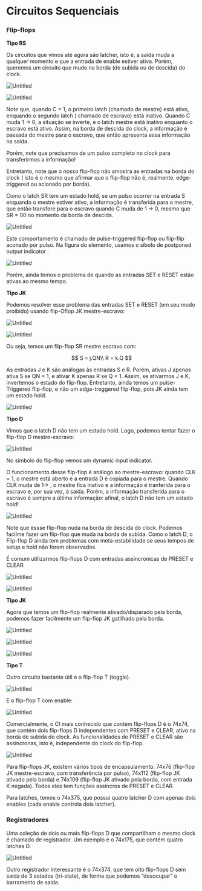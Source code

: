 # Circuitos Sequenciais

### Flip-flops

**Tipo RS**

Os circuitos que vimos até agora são latcher, isto é, a saída muda a qualquer momento e que a entrada de enable estiver ativa. Porém, queremos um circuito que mude na borda (de subida ou de descida) do clock.

![Untitled](Circuitos%20Sequenciais%20b9b204c1e442403599cd3087f8398213/Untitled.png)

![Untitled](Circuitos%20Sequenciais%20b9b204c1e442403599cd3087f8398213/Untitled%201.png)

Note que, quando C = 1, o primeiro latch (chamado de mestre) está ativo, enquando o segundo latch ( chamado de escravo) está inativo. Quando C muda 1 → 0, a situação se inverte, e o latch mestre está inativo enquanto o escravo está ativo. Assim, na borda de descida do clock, a informação é passada do mestre para o escravo, que então apresenta essa informação na saída.

Porém, note que precisamos de um pulso completo no clock para transferirmos a informação!

Entretanto, note que o nosso flip-flop não amostra as entradas na borda do clock ( isto é o mesmo que afirmar que o flip-flop não é, realmente, edge-triggered ou acionado por borda).

Como o latch SR tem um estado hold, se um pulso ocorrer na entrada S enquando o mestre estiver ativo, a informação é transferida para o mestre, que então transfere para o escravo quando C muda de 1 → 0, mesmo que SR = 00 no momento da borda de descida.

![Untitled](Circuitos%20Sequenciais%20b9b204c1e442403599cd3087f8398213/Untitled%202.png)

Este comportamento é chamado de pulse-triggered flip-flop ou flip-flip aconado por pulso. Na figura do elemento, usamos o síbolo de postponed output indicator .

![Untitled](Circuitos%20Sequenciais%20b9b204c1e442403599cd3087f8398213/Untitled%203.png)

Porém, ainda temos o problema de quando as entradas SET e RESET estão ativas ao mesmo tempo.

**Tipo JK**

Podemos resolver esse problema das entradas SET e RESET (em seu modo proibido) usando flip-Oflop JK mestre-escravo:

![Untitled](Circuitos%20Sequenciais%20b9b204c1e442403599cd3087f8398213/Untitled%204.png)

![Untitled](Circuitos%20Sequenciais%20b9b204c1e442403599cd3087f8398213/Untitled%205.png)

Ou seja, temos um flip-flop SR mestre escravo com:

$$
S = j.QN\\
R = k.Q
$$

As entradas J e K são análogas às entradas S e R. Porém, ativas J apenas ativa S se QN = 1, e ativar K apenas R se Q = 1. Assim, se ativarmos J e K, invertemos o estado do flip-flop. Entretanto, ainda temos um pulse-Triggered flip-flop, e não um edge-treggered flip-flop, pois JK ainda tem um estado hold.

![Untitled](Circuitos%20Sequenciais%20b9b204c1e442403599cd3087f8398213/Untitled%206.png)

**Tipo D**

Vimos que o latch D não tem um estado hold. Logo, podemos tentar fazer o flip-flop D mestre-escravo: 

![Untitled](Circuitos%20Sequenciais%20b9b204c1e442403599cd3087f8398213/Untitled%207.png)

No símbolo do flip-flop vemos um dynamic input indicator.

O funcionamento desse flip-flop é análogo ao mestre-escravo: quando CLK = 1, o mestre está aberto e a entrada D é copiada para o mestre. Quando CLK muda de 1→ , o mestre fica inativo e a informação é tranferida para o escravo e, por sua vez, à saída. Porém, a informação transferida para o escravo é sempre a última informação: afinal, o latch D não tem um estado hold!

![Untitled](Circuitos%20Sequenciais%20b9b204c1e442403599cd3087f8398213/Untitled%208.png)

Note que essse flip-flop nuda na borda de descida do clock. Podemos facilme fazer um flip-flop que muda na borda de subida. Como o latch D, o Flip-flop D ainda tem problemas com meta-estabilidade se seus tempos de setup e hold não forem observados.

É comum utilizarmos flip-flops D com entradas assíncronicas de PRESET e CLEAR

![Untitled](Circuitos%20Sequenciais%20b9b204c1e442403599cd3087f8398213/Untitled%209.png)

![Untitled](Circuitos%20Sequenciais%20b9b204c1e442403599cd3087f8398213/Untitled%2010.png)

**Tipo JK**

Agora que temos um flip-flop realmente ativado/disparado pela borda, podemos fazer facilmente um flip-flop JK gatilhado pela borda.

![Untitled](Circuitos%20Sequenciais%20b9b204c1e442403599cd3087f8398213/Untitled%2011.png)

![Untitled](Circuitos%20Sequenciais%20b9b204c1e442403599cd3087f8398213/Untitled%2012.png)

![Untitled](Circuitos%20Sequenciais%20b9b204c1e442403599cd3087f8398213/Untitled%2013.png)

**Tipo T**

Outro circuito bastante útil é o flip-flop T (toggle).

![Untitled](Circuitos%20Sequenciais%20b9b204c1e442403599cd3087f8398213/Untitled%2014.png)

E o flip-flop T com enable:

![Untitled](Circuitos%20Sequenciais%20b9b204c1e442403599cd3087f8398213/Untitled%2015.png)

Comercialmente, o CI mais conhecido que contém flip-flops D é o 74x74, que contém dois flip-flops D independentes com PRESET e CLEAR, ativo na borda de subida do clock. As funcionalidades de PRESET e CLEAR são assíncronas, isto é, independente do clock do flip-flop.

![Untitled](Circuitos%20Sequenciais%20b9b204c1e442403599cd3087f8398213/Untitled%2016.png)

Para flip-flops JK, existem vários tipos de encapsulamento: 74x76 (flip-flop JK mestre-escravo, com transferência por pulso), 74x112 (flip-flop JK ativado pela borda) e 74x109 (flip-flop JK ativado pela borda, com entrada K negada). Todos eles tem funções assíncros de PRESET e CLEAR.

Para latches, temos o 74x375, que possui quatro latcher D com apenas dois enables (cada enable controla dois latcher).

### Registradores

Uma coleção de dois ou mais flip-flops D que compartilham o mesmo clock é chamado de registrador. Um exemplo é o 74x175, que contém quatro latches D.

![Untitled](Circuitos%20Sequenciais%20b9b204c1e442403599cd3087f8398213/Untitled%2017.png)

Outro registrador interessante é o 74x374, que tem oito flip-flops D sem saída de 3 estados (tri-state), de forma que podemos “desocupar” o barramento de saída.
